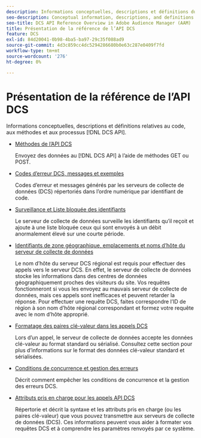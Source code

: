 ```yaml
---
description: Informations conceptuelles, descriptions et définitions du code, des méthodes et des processus de l’API DCS.
seo-description: Conceptual information, descriptions, and definitions for DCS API code, methods, and processes in Adobe Audience Manager (AAM).
seo-title: DCS API Reference Overview in Adobe Audience Manager (AAM)
title: Présentation de la référence de l’API DCS
feature: DCS
exl-id: 84d20041-0b98-4ba5-ba97-29c35f088ad9
source-git-commit: 4d3c859cc4dc5294286680b0e63c287e0409f7fd
workflow-type: tm+mt
source-wordcount: '276'
ht-degree: 0%

---
```


# Présentation de la référence de l’API DCS

Informations conceptuelles, descriptions et définitions relatives au code, aux méthodes et aux processus [!DNL DCS API].

* [Méthodes de l’API DCS](/help/using/api/dcs-intro/dcs-api-reference/dcs-api-methods.md)

  Envoyez des données au [!DNL DCS API] à l’aide de méthodes GET ou POST.

* [Codes d’erreur DCS, messages et exemples](/help/using/api/dcs-intro/dcs-api-reference/dcs-error-codes.md)

  Codes d’erreur et messages générés par les serveurs de collecte de données (DCS) répertoriés dans l’ordre numérique par identifiant de code.

* [Surveillance et Liste bloquée des identifiants](/help/using/api/dcs-intro/dcs-api-reference/id-monitoring-denylisting.md)

  Le serveur de collecte de données surveille les identifiants qu’il reçoit et ajoute à une liste bloquée ceux qui sont envoyés à un débit anormalement élevé sur une courte période.

* [Identifiants de zone géographique, emplacements et noms d’hôte du serveur de collecte de données](/help/using/api/dcs-intro/dcs-api-reference/dcs-regions.md)

  Le nom d’hôte du serveur DCS régional est requis pour effectuer des appels vers le serveur DCS. En effet, le serveur de collecte de données stocke les informations dans des centres de données géographiquement proches des visiteurs du site. Vos requêtes fonctionneront si vous les envoyez au mauvais serveur de collecte de données, mais ces appels sont inefficaces et peuvent retarder la réponse. Pour effectuer une requête DCS, faites correspondre l’ID de région à son nom d’hôte régional correspondant et formez votre requête avec le nom d’hôte approprié.

* [Formatage des paires clé-valeur dans les appels DCS](/help/using/api/dcs-intro/dcs-api-reference/dcs-key-format.md)

  Lors d’un appel, le serveur de collecte de données accepte les données clé-valeur au format standard ou sérialisé. Consultez cette section pour plus d’informations sur le format des données clé-valeur standard et sérialisées.

* [Conditions de concurrence et gestion des erreurs](/help/using/api/dcs-intro/dcs-api-reference/dcs-race-conditions.md)

  Décrit comment empêcher les conditions de concurrence et la gestion des erreurs DCS.

* [Attributs pris en charge pour les appels API DCS](/help/using/api/dcs-intro/dcs-api-reference/dcs-keys.md)

  Répertorie et décrit la syntaxe et les attributs pris en charge (ou les paires clé-valeur) que vous pouvez transmettre aux serveurs de collecte de données (DCS). Ces informations peuvent vous aider à formater vos requêtes DCS et à comprendre les paramètres renvoyés par ce système.
